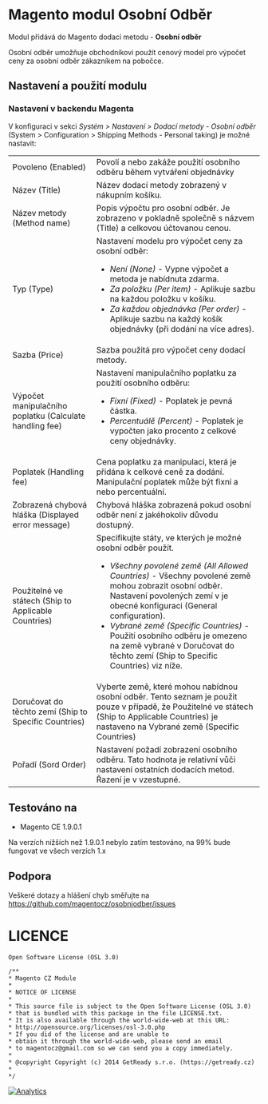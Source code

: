 Magento modul Osobní Odběr
==========================

Modul přidává do Magento dodací metodu - **Osobní odběr**

Osobní odběr umožňuje obchodníkovi použít cenový model pro výpočet ceny za osobní odběr zákazníkem na pobočce.

## Nastavení a použití modulu

### Nastavení v backendu Magenta

V konfiguraci v sekci _Systém > Nastavení > Dodací metody - Osobní odběr_ (System > Configuration > Shipping Methods - Personal taking) je možné nastavit:

<table>
<tbody>
<tr>
  <td> Povoleno (Enabled) </td>
  <td> Povolí a nebo zakáže použití osobního odběru během vytváření objednávky </td>
</tr>
<tr>
  <td> Název (Title) </td>
  <td> Název dodací metody zobrazený v nákupním košíku. </td>
</tr>
<tr>
  <td> Název metody (Method name) </td>
  <td> Popis výpočtu pro osobní odběr. Je zobrazeno v pokladně společně s názvem (Title) a celkovou účtovanou cenou.</td>
</tr>
<tr>
  <td> Typ (Type) </td>
  <td> Nastavení modelu pro výpočet ceny za osobní odběr: 
    <ul>
      <li><em>Není (None)</em> - Vypne výpočet a metoda je nabídnuta zdarma. </li>  
      <li><em>Za položku (Per item)</em> - Aplikuje sazbu na každou položku v košíku. </li>  
      <li><em>Za každou objednávka (Per order)</em> - Aplikuje sazbu na každý košík objednávky (při dodání na více adres). </li>  
    </ul>
  </td>
</tr>
<tr>
  <td> Sazba (Price) </td>
  <td> Sazba použitá pro výpočet ceny dodací metody. </td>
</tr>
<tr>
  <td> Výpočet manipulačního poplatku (Calculate handling fee) </td>
  <td> Nastavení manipulačního poplatku za použití osobního odběru:
    <ul>
      <li><em>Fixní (Fixed)</em> - Poplatek je pevná částka. </li>
      <li><em>Percentuálě (Percent)</em> - Poplatek je vypočten jako procento z celkové ceny objednávky. </li>
    </ul>
  </td>
</tr>
<tr>
  <td> Poplatek (Handling fee) </td>
  <td> Cena poplatku za manipulaci, která je přidána k celkové ceně za dodání. Manipulační poplatek může být fixní a nebo percentuální. </td>
</tr>
<tr>
  <td> Zobrazená chybová hláška (Displayed error message) </td>
  <td> Chybová hláška zobrazená pokud osobní odběr není z jakéhokoliv důvodu dostupný.</td>
</tr>
<tr>
  <td> Použitelné ve státech (Ship to Applicable Countries) </td>
  <td> Specifikujte státy, ve kterých je možné osobní odběr použít.
    <ul>
      <li><em>Všechny povolené země (All Allowed Countries)</em> - Všechny povolené země mohou zobrazit osobní odběr. Nastavení povolených zemí v je obecné konfiguraci (General configuration).</li>
      <li><em>Vybrané země (Specific Countries)</em> - Použití osobního odběru je omezeno na země vybrané v Doručovat do těchto zemí (Ship to Specific Countries) viz níže.</li>
    </ul>
  </td>
</tr>
<tr>
  <td>Doručovat do těchto zemí (Ship to Specific Countries)</td>
  <td>Vyberte země, které mohou nabídnou osobní odběr. Tento seznam je použit pouze v případě, že Použitelné ve státech (Ship to Applicable Countries) je nastaveno na Vybrané země (Specific Countries)</td>
</tr>
<tr>
  <td>Pořadí (Sord Order)</td>
  <td>Nastavení požadí zobrazení osobního odběru. Tato hodnota je relativní vůči nastavení ostatních dodacích metod. Řazení je v vzestupné.</td>
</tr>
</tbody>
</table>

## Testováno na

 - Magento CE 1.9.0.1

Na verzích nižších než 1.9.0.1 nebylo zatím testováno, na 99% bude fungovat ve všech verzích 1.x

## Podpora

Veškeré dotazy a hlášení chyb směřujte na https://github.com/magentocz/osobniodber/issues

# LICENCE

    Open Software License (OSL 3.0)

    /** 
    * Magento CZ Module
    * 
    * NOTICE OF LICENSE 
    * 
    * This source file is subject to the Open Software License (OSL 3.0) 
    * that is bundled with this package in the file LICENSE.txt. 
    * It is also available through the world-wide-web at this URL: 
    * http://opensource.org/licenses/osl-3.0.php 
    * If you did of the license and are unable to 
    * obtain it through the world-wide-web, please send an email 
    * to magentocz@gmail.com so we can send you a copy immediately. 
    * 
    * @copyright Copyright (c) 2014 GetReady s.r.o. (https://getready.cz)
    *
    */


[![Analytics](https://ga-beacon.appspot.com/UA-54971165-2/magentocz/osobniodber/README?pixel)](https://github.com/igrigorik/ga-beacon)

